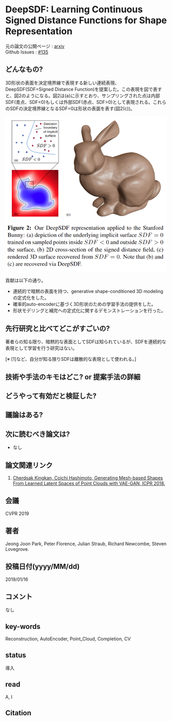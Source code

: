 # DeepSDF: Learning Continuous Signed Distance Functions for Shape Representation

元の論文の公開ページ : [arxiv](https://arxiv.org/abs/1901.05103)  
Github Issues : [#135](https://github.com/Obarads/obarads.github.io/issues/135)

## どんなもの?
3D形状の表面を決定境界線で表現する新しい連続表現、DeepSDF(SDF=Signed Distance Function)を提案した。この表現を図で表すと、図2のようになる。図2は(a)に示すとおり、サンプリングされた点は内部SDF(青点、SDF<0)もしくは外部SDF(赤点、SDF>0)として表現される。これらのSDFの決定境界線となるSDF=0は形状の表面を表す(図2(c))。

![fig2](img/DLCSDFfSR/fig2.png)

貢献は以下の通り。

- 連続的で暗黙の表面を持つ、generative shape-conditioned 3D modelingの定式化をした。
- 確率的auto-encoderに基づく3D形状のための学習手法の提供をした。
- 形状モデリングと補完への定式化に関するデモンストレーションを行った。

## 先行研究と比べてどこがすごいの?
著者らの知る限り、暗黙的な表面としてSDFは知られているが、SDFを連続的な表現として学習を行う研究はない。

[※ [1]など、自分が知る限りSDFは離散的な表現として使われる。]

## 技術や手法のキモはどこ? or 提案手法の詳細


## どうやって有効だと検証した?

## 議論はある?

## 次に読むべき論文は?
- なし

## 論文関連リンク
1. [Cherdsak Kingkan, Coichi Hashimoto, Generating Mesh-based Shapes From Learned Latent Spaces of Point Clouds with VAE-GAN, ICPR 2018.](https://ieeexplore.ieee.org/document/8546232)

## 会議
CVPR 2019

## 著者
Jeong Joon Park, Peter Florence, Julian Straub, Richard Newcombe, Steven Lovegrove.

## 投稿日付(yyyy/MM/dd)
2019/01/16

## コメント
なし

## key-words
Reconstruction, AutoEncoder, Point_Cloud, Completion, CV

## status
導入

## read
A, I

## Citation
